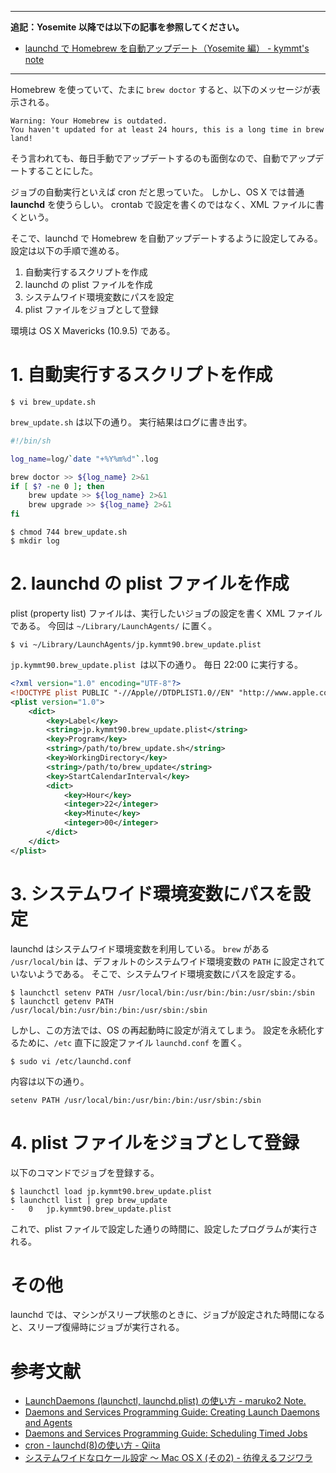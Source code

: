 <!-- launchd で Homebrew を自動アップデート -->
---

**追記：Yosemite 以降では以下の記事を参照してください。**

- [launchd で Homebrew を自動アップデート（Yosemite 編） - kymmt's note](http://kymmt90.hatenablog.com/entry/launchd_brew_yosemite)

---

Homebrew を使っていて、たまに `brew doctor` すると、以下のメッセージが表示される。

    Warning: Your Homebrew is outdated.
    You haven't updated for at least 24 hours, this is a long time in brew land!

そう言われても、毎日手動でアップデートするのも面倒なので、自動でアップデートすることにした。

ジョブの自動実行といえば cron だと思っていた。
しかし、OS X では普通 **launchd** を使うらしい。
crontab で設定を書くのではなく、XML ファイルに書くという。

そこで、launchd で Homebrew を自動アップデートするように設定してみる。
設定は以下の手順で進める。

1. 自動実行するスクリプトを作成
2. launchd の plist ファイルを作成
3. システムワイド環境変数にパスを設定
4. plist ファイルをジョブとして登録

環境は OS X Mavericks (10.9.5) である。

# 1. 自動実行するスクリプトを作成

    $ vi brew_update.sh

`brew_update.sh` は以下の通り。
実行結果はログに書き出す。

```sh
#!/bin/sh

log_name=log/`date "+%Y%m%d"`.log

brew doctor >> ${log_name} 2>&1
if [ $? -ne 0 ]; then
	brew update >> ${log_name} 2>&1
	brew upgrade >> ${log_name} 2>&1
fi
```

    $ chmod 744 brew_update.sh
    $ mkdir log

# 2. launchd の plist ファイルを作成

plist (property list) ファイルは、実行したいジョブの設定を書く XML ファイルである。
今回は `~/Library/LaunchAgents/` に置く。

    $ vi ~/Library/LaunchAgents/jp.kymmt90.brew_update.plist

`jp.kymmt90.brew_update.plist `は以下の通り。
毎日 22:00 に実行する。

```xml
<?xml version="1.0" encoding="UTF-8"?>
<!DOCTYPE plist PUBLIC "-//Apple//DTDPLIST1.0//EN" "http://www.apple.com/DTDs/PropertyList-1.0.dtd">
<plist version="1.0">
    <dict>
        <key>Label</key>
        <string>jp.kymmt90.brew_update.plist</string>
        <key>Program</key>
        <string>/path/to/brew_update.sh</string>
        <key>WorkingDirectory</key>
        <string>/path/to/brew_update</string>
        <key>StartCalendarInterval</key>
        <dict>
            <key>Hour</key>
            <integer>22</integer>
            <key>Minute</key>
            <integer>00</integer>
        </dict>
    </dict>
</plist>
```

# 3. システムワイド環境変数にパスを設定

launchd はシステムワイド環境変数を利用している。
`brew` がある `/usr/local/bin` は、デフォルトのシステムワイド環境変数の `PATH` に設定されていないようである。
そこで、システムワイド環境変数にパスを設定する。

    $ launchctl setenv PATH /usr/local/bin:/usr/bin:/bin:/usr/sbin:/sbin
	$ launchctl getenv PATH
	/usr/local/bin:/usr/bin:/bin:/usr/sbin:/sbin

しかし、この方法では、OS の再起動時に設定が消えてしまう。
設定を永続化するために、`/etc` 直下に設定ファイル `launchd.conf` を置く。

    $ sudo vi /etc/launchd.conf

内容は以下の通り。

    setenv PATH /usr/local/bin:/usr/bin:/bin:/usr/sbin:/sbin

# 4. plist ファイルをジョブとして登録

以下のコマンドでジョブを登録する。

    $ launchctl load jp.kymmt90.brew_update.plist
	$ launchctl list | grep brew_update
    -	0	jp.kymmt90.brew_update.plist

これで、plist ファイルで設定した通りの時間に、設定したプログラムが実行される。

# その他

launchd では、マシンがスリープ状態のときに、ジョブが設定された時間になると、スリープ復帰時にジョブが実行される。

# 参考文献

* [LaunchDaemons (launchctl, launchd.plist) の使い方 - maruko2 Note.](http://www.maruko2.com/mw/LaunchDaemons_\(launchctl,_launchd.plist\)_%E3%81%AE%E4%BD%BF%E3%81%84%E6%96%B9#launchd.plist_.E3.83.95.E3.82.A1.E3.82.A4.E3.83.AB.E3.82.92.E7.BD.AE.E3.81.8F.E3.83.87.E3.82.A3.E3.83.AC.E3.82.AF.E3.83.88.E3.83.AA)
* [Daemons and Services Programming Guide: Creating Launch Daemons and Agents](https://developer.apple.com/library/mac/documentation/macosx/conceptual/bpsystemstartup/chapters/CreatingLaunchdJobs.html#//apple_ref/doc/uid/TP40001762-104142)
* [Daemons and Services Programming Guide: Scheduling Timed Jobs](https://developer.apple.com/library/mac/documentation/macosx/conceptual/bpsystemstartup/chapters/ScheduledJobs.html)
* [cron - launchd(8)の使い方 - Qiita](http://qiita.com/archinwater/items/4c2e9174e4898a197de6)
* [システムワイドなロケール設定 ～ Mac OS X (その2) - 彷徨えるフジワラ](http://d.hatena.ne.jp/flying-foozy/20140204/1391520123)
